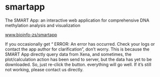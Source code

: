 # smartapp
The SMART App: an interactive web application for comprehensive DNA methylation analysis and visualization

www.bioinfo-zs/smartapp

If you occasionally get “ ERROR: An error has occurred. Check your logs or contact the app author for clarification”, don’t worry. This is because the SMART App directly query data from Xena, and sometimes, the plot/calculation action has been send to server, but the data has yet to be downloaded. So, just re-click the button. everything will go well. If it’s still not working, please contact us directly.
